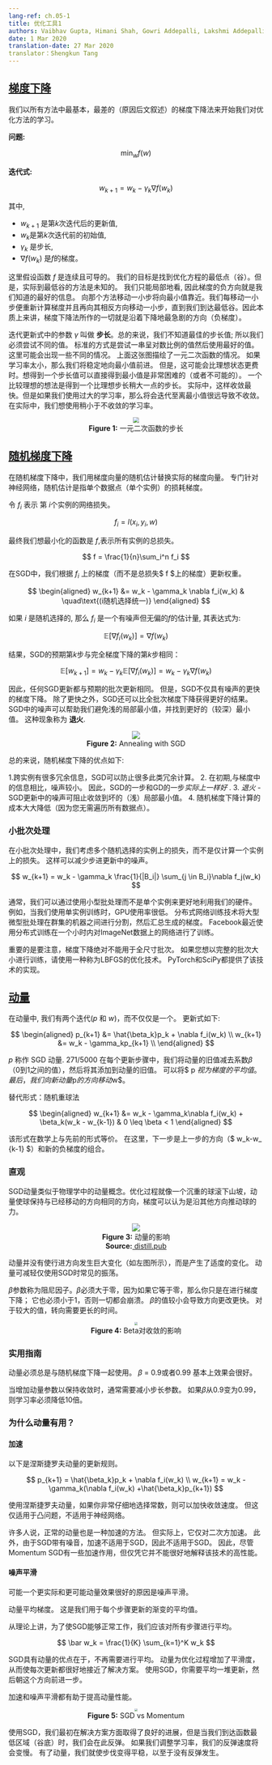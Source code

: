 ```yaml
---
lang-ref: ch.05-1
title: 优化工具1
authors: Vaibhav Gupta, Himani Shah, Gowri Addepalli, Lakshmi Addepalli
date: 1 Mar 2020
translation-date: 27 Mar 2020
translator：Shengkun Tang
---
```



## [梯度下降](https://www.youtube.com/watch?v=--NZb480zlg&t=88s)

我们以所有方法中最基本，最差的（原因后文叙述）的梯度下降法来开始我们对优化方法的学习。

**问题:**

$$
\min_w f(w)
$$

**迭代式:**

$$
w_{k+1} = w_k - \gamma_k \nabla f(w_k)
$$

其中,
 - $w_{k+1}$ 是第$k$次迭代后的更新值,
 - $w_k$是第$k$次迭代前的初始值,
 - $\gamma_k$ 是步长,
 - $\nabla f(w_k)$ 是$f$的梯度。

这里假设函数 $f$ 是连续且可导的。 我们的目标是找到优化方程的最低点（谷）。但是，实际到最低谷的方法是未知的。 我们只能局部地看, 因此梯度的负方向就是我们知道的最好的信息。 向那个方法移动一小步将向最小值靠近。我们每移动一小步便重新计算梯度并且再向其相反方向移动一小步，直到我们到达最低谷。因此本质上来讲，梯度下降法所作的一切就是沿着下降地最急剧的方向（负梯度）。

迭代更新式中的参数 $\gamma$ 叫做 **步长**。总的来说，我们不知道最佳的步长值; 所以我们必须尝试不同的值。 标准的方式是尝试一串呈对数比例的值然后使用最好的值。 这里可能会出现一些不同的情况。 上面这张图描绘了一元二次函数的情况。 如果学习率太小，那么我们将稳定地向最小值前进。 但是，这可能会比理想状态更费时。想得到一个步长值可以直接得到最小值是非常困难的（或者不可能的）。 一个比较理想的想法是得到一个比理想步长稍大一点的步长。 实际中，这样收敛最快。但是如果我们使用过大的学习率，那么将会迭代至离最小值很远导致不收敛。 在实际中，我们想使用稍小于不收敛的学习率。

<center>
<img src="{{site.baseurl}}/images/week05/05-1/step-size.png" style="zoom: 70%; background-color:#DCDCDC;" /><br>
<b>Figure 1:</b> 一元二次函数的步长
</center>


## [随机梯度下降](https://www.youtube.com/watch?v=--NZb480zlg&t=898s)

在随机梯度下降中，我们用梯度向量的随机估计替换实际的梯度向量。 专门针对神经网络，随机估计是指单个数据点（单个实例）的损耗梯度。

令 $f_i$ 表示 第 $i$个实例的网络损失。

$$
f_i = l(x_i, y_i, w)
$$

最终我们想最小化的函数是 $f$,表示所有实例的总损失。

$$
f = \frac{1}{n}\sum_i^n f_i
$$

在SGD中，我们根据 $f_i$ 上的梯度（而不是总损失$ f $上的梯度）更新权重。

$$
\begin{aligned}
w_{k+1} &= w_k - \gamma_k \nabla f_i(w_k) & \quad\text{(i随机选择统一)}
\end{aligned}
$$

如果 $i$ 是随机选择的, 那么 $f_i$ 是一个有噪声但无偏的$f$的估计量, 其表达式为:

$$
\mathbb{E}[\nabla f_i(w_k)] = \nabla f(w_k)
$$

结果，SGD的预期第$k$步与完全梯度下降的第$k$步相同：

$$
\mathbb{E}[w_{k+1}] = w_k - \gamma_k \mathbb{E}[\nabla f_i(w_k)] = w_k - \gamma_k \nabla f(w_k)
$$

因此，任何SGD更新都与预期的批次更新相同。 但是，SGD不仅具有噪声的更快的梯度下降。 除了更快之外，SGD还可以比全批次梯度下降获得更好的结果。 SGD中的噪声可以帮助我们避免浅的局部最小值，并找到更好的（较深）最小值。 这种现象称为
**退火**.

<center>
<img src="{{site.baseurl}}/images/week05/05-1/annealing.png"/><br>
<b>Figure 2:</b> Annealing with SGD
</center>

总的来说，随机梯度下降的优点如下:

 1.跨实例有很多冗余信息，SGD可以防止很多此类冗余计算。
 2. 在初期,与梯度中的信息相比，噪声较小。 因此，SGD的一步和GD的一步*实际上一样好* .
 3. *退火* - SGD更新中的噪声可阻止收敛到坏的（浅）局部最小值。
 4. 随机梯度下降计算的成本大大降低（因为您无需遍历所有数据点）。


### 小批次处理

在小批次处理中，我们考虑多个随机选择的实例上的损失，而不是仅计算一个实例上的损失。 这样可以减少步进更新中的噪声。

$$
w_{k+1} = w_k - \gamma_k \frac{1}{|B_i|} \sum_{j \in B_i}\nabla f_j(w_k)
$$

通常，我们可以通过使用小型批处理而不是单个实例来更好地利用我们的硬件。 例如，当我们使用单实例训练时，GPU使用率很低。 分布式网络训练技术将大型微型批处理在群集的机器之间进行分割，然后汇总生成的梯度。 Facebook最近使用分布式训练在一个小时内对ImageNet数据上的网络进行了训练。

重要的是要注意，梯度下降绝对不能用于全尺寸批次。 如果您想以完整的批次大小进行训练，请使用一种称为LBFGS的优化技术。 PyTorch和SciPy都提供了该技术的实现。

## [动量](https://www.youtube.com/watch?v=--NZb480zlg&t=1672s)

在动量中, 我们有两个迭代($p$ 和 $w$)，而不仅仅是一个。 更新式如下:

$$
\begin{aligned}
p_{k+1} &= \hat{\beta_k}p_k + \nabla f_i(w_k) \\
w_{k+1} &=  w_k - \gamma_kp_{k+1} \\
\end{aligned}
$$

$p$ 称作 SGD 动量. 
271/5000
在每个更新步骤中，我们将动量的旧值减去系数$\beta$（0到1之间的值），然后将其添加到动量的旧值。 可以将$ p $视为梯度的平均值。 最后，我们向新动量$p$的方向移动$w$。

替代形式：随机重球法

$$
\begin{aligned}
w_{k+1} &= w_k - \gamma_k\nabla f_i(w_k) + \beta_k(w_k - w_{k-1}) & 0 \leq \beta < 1
\end{aligned}
$$

该形式在数学上与先前的形式等价。 在这里，下一步是上一步的方向（$ w_k-w_ {k-1} $）和新的负梯度的组合。


### 直观

SGD动量类似于物理学中的动量概念。优化过程就像一个沉重的球滚下山坡，动量使球保持与已经移动的方向相同的方向，梯度可以认为是沿其他方向推动球的力。

<center>
<img src="{{site.baseurl}}/images/week05/05-1/momentum.png"/><br>
<b>Figure 3:</b> 动量的影响<br>
<b>Source:</b><a href="https://distill.pub/2017/momentum/" target="_blank"> distill.pub </a><br>
</center>

动量并没有使行进方向发生巨大变化（如左图所示），而是产生了适度的变化。 动量可减轻仅使用SGD时常见的振荡。

$\beta$参数称为阻尼因子。$\beta$必须大于零，因为如果它等于零，那么你只是在进行梯度下降； 它也必须小于1，否则一切都会崩溃。 $\beta$的值较小会导致方向更改更快。 对于较大的值，转向需要更长的时间。

<center>
<img src="{{site.baseurl}}/images/week05/05-1/momentum-beta.png" style="zoom: 40%; background-color:#DCDCDC;"/><br>
<b>Figure 4:</b> Beta对收敛的影响
</center>


### 实用指南

动量必须总是与随机梯度下降一起使用。
$\beta$ = 0.9或者0.99 基本上效果会很好。

当增加动量参数以保持收敛时，通常需要减小步长参数。 如果$\beta$从0.9变为0.99，则学习率必须降低10倍。


### 为什么动量有用？


#### 加速

以下是涅斯捷罗夫动量的更新规则。

$$
p_{k+1} = \hat{\beta_k}p_k + \nabla f_i(w_k) \\
w_{k+1} =  w_k - \gamma_k(\nabla f_i(w_k) +\hat{\beta_k}p_{k+1})
$$

使用涅斯捷罗夫动量，如果你非常仔细地选择常数，则可以加快收敛速度。 但这仅适用于凸问题，不适用于神经网络。

许多人说，正常的动量也是一种加速的方法。 但实际上，它仅对二次方加速。 此外，由于SGD带有噪音，加速不适用于SGD，因此不适用于SGD。 因此，尽管Momentum SGD有一些加速作用，但仅凭它并不能很好地解释该技术的高性能。


#### 噪声平滑

可能一个更实际和更可能动量效果很好的原因是噪声平滑。 

动量平均梯度。 这是我们用于每个步骤更新的渐变的平均值。

从理论上讲，为了使SGD能够正常工作，我们应该对所有步骤进行平均。

$$
\bar w_k = \frac{1}{K} \sum_{k=1}^K w_k
$$

SGD具有动量的优点在于，不再需要进行平均。 动量为优化过程增加了平滑度，从而使每次更新都很好地接近了解决方案。 使用SGD，你需要平均一堆更新，然后朝这个方向前进一步。

加速和噪声平滑都有助于提高动量性能。

<center>
<img src="{{site.baseurl}}/images/week05/05-1/sgd-vs-momentum.png" style="zoom: 35%; background-color:#DCDCDC;"/><br>
<b>Figure 5:</b> SGD vs Momentum
</center>

使用SGD，我们最初在解决方案方面取得了良好的进展，但是当我们到达函数最低区域（谷底）时，我们会在此反弹。 如果我们调整学习率，我们的反弹速度将会变慢。 有了动量，我们就使步伐变得平稳，以至于没有反弹发生。
